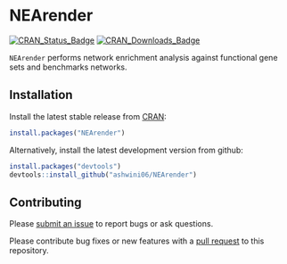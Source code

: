 # NEArender

[![CRAN_Status_Badge](http://www.r-pkg.org/badges/version/NEArender)](https://CRAN.R-project.org/package=NEArender)
[![CRAN_Downloads_Badge](http://cranlogs.r-pkg.org/badges/grand-total/NEArender?color=brightgreen)](http://cranlogs.r-pkg.org/downloads/total/last-month/NEArender)


`NEArender` performs network enrichment analysis against functional gene sets and benchmarks networks.


## Installation

Install the latest stable release from [CRAN](https://cran.r-project.org/package=NEArender):

```r
install.packages("NEArender")
```

Alternatively, install the latest development version from github:

```r
install.packages("devtools")
devtools::install_github("ashwini06/NEArender")
```



## Contributing

Please [submit an issue][issues] to report bugs or ask questions.

Please contribute bug fixes or new features with a [pull request][pull] to this
repository.

[issues]: https://github.com/ashwini06/NEArender/issues
[pull]: https://help.github.com/articles/using-pull-requests/